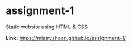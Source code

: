 # assignment-1
Static website using HTML &amp; CSS

**Link:** https://mistryshaan.github.io/assignment-1/
